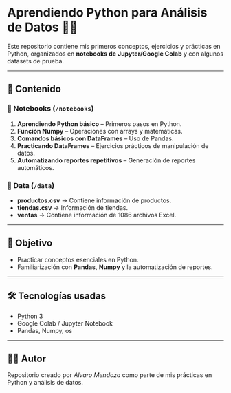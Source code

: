 # Aprendiendo Python para Análisis de Datos 🚀🐍

Este repositorio contiene mis primeros conceptos, ejercicios y prácticas en Python, organizados en **notebooks de Jupyter/Google Colab** y con algunos datasets de prueba.

---

## 📂 Contenido

### 🔹 Notebooks (`/notebooks`)
1. **Aprendiendo Python básico** – Primeros pasos en Python.
2. **Función Numpy** – Operaciones con arrays y matemáticas.
3. **Comandos básicos con DataFrames** – Uso de Pandas.
4. **Practicando DataFrames** – Ejercicios prácticos de manipulación de datos.
5. **Automatizando reportes repetitivos** – Generación de reportes automáticos.

### 🔹 Data (`/data`)
- **productos.csv** → Contiene información de productos.
- **tiendas.csv** → Información de tiendas.
- **ventas** → Contiene información de 1086 archivos Excel.

---

## 🚀 Objetivo
- Practicar conceptos esenciales en Python.
- Familiarización con **Pandas**, **Numpy** y la automatización de reportes.

---

## 🛠️ Tecnologías usadas
- Python 3
- Google Colab / Jupyter Notebook
- Pandas, Numpy, os

---

## 👨‍💻 Autor
Repositorio creado por *Alvaro Mendoza* como parte de mis prácticas en Python y análisis de datos.
